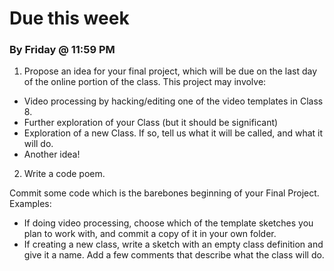 # Due this week

### By Friday @ 11:59 PM

1) Propose an idea for your final project, which will be due on the last day of the online portion of the class. This project may involve:

- Video processing by hacking/editing one of the video templates in Class 8.
- Further exploration of your Class (but it should be significant)
- Exploration of a new Class. If so, tell us what it will be called, and what it will do.
- Another idea!

2) Write a code poem.




Commit some code which is the barebones beginning of your Final Project. Examples: 

  - If doing video processing, choose which of the template sketches you plan to work with, and commit a copy of it in your own folder.
  - If creating a new class, write a sketch with an empty class definition and give it a name. Add a few comments that describe what the class will do.
